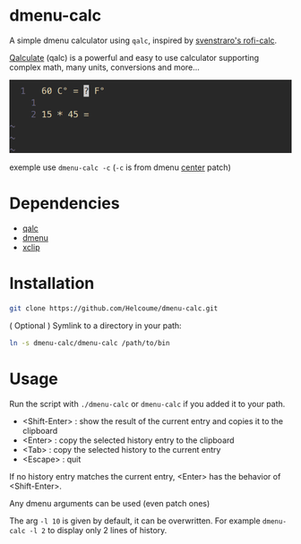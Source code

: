 # dmenu-calc
A simple dmenu calculator using `qalc`, inspired by [svenstraro's rofi-calc](https://github.com/svenstaro/rofi-calc).

[Qalculate](https://qalculate.github.io/) (qalc) is a powerful and easy to use calculator supporting complex math, many units, conversions and more...

![exemple](exemple.gif)

exemple use `dmenu-calc -c` (`-c` is from dmenu [center](https://tools.suckless.org/dmenu/patches/center/) patch) 

# Dependencies

- [qalc](https://github.com/Qalculate/libqalculate)
- [dmenu](https://tools.suckless.org/dmenu/)
- [xclip](https://github.com/astrand/xclip)

# Installation

```bash
git clone https://github.com/Helcoume/dmenu-calc.git
```
( Optional ) Symlink to a directory in your path:
```bash
ln -s dmenu-calc/dmenu-calc /path/to/bin 
```

# Usage

Run the script with `./dmenu-calc` or `dmenu-calc` if you added it to your path.

- \<Shift-Enter\> : show the result of the current entry and copies it to the clipboard
- \<Enter\>       : copy the selected history entry to the clipboard
- \<Tab\>         : copy the selected history to the current entry
- \<Escape\>      : quit 

If no history entry matches the current entry, \<Enter\> has the behavior of \<Shift-Enter\>.

Any dmenu arguments can be used (even patch ones)

The arg `-l 10` is given by default, it can be overwritten. For example `dmenu-calc -l 2` to display only 2 lines of history.
